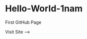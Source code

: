 # Hello-World-1nam
First GitHub Page

Visit Site -->   <a href="https://1nam.github.io/Hello-World-1nam/" target="_Blank"></a>
